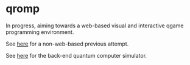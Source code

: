 qromp
===========

In progress, aiming towards a web-based visual and interactive qgame programming environment.

See [here](https://github.com/zhx2013/qgame-seesaw) for a non-web-based previous attempt.

See [here](https://github.com/omriBernstein/qgame) for the back-end quantum computer simulator.
